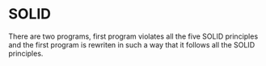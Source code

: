 # SOLID
There are two programs, first program violates all the five SOLID principles and the first program is rewriten in such a way that it follows all the SOLID principles.
